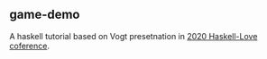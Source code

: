 game-demo
---

A haskell tutorial based on Vogt presetnation in [2020 Haskell-Love coference](https://2020.haskell.love/jan-christopher-vogt/).

